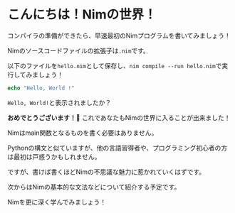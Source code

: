 # こんにちは！Nimの世界！

コンパイラの準備ができたら、早速最初のNimプログラムを書いてみましょう！

Nimのソースコードファイルの拡張子は`.nim`です。

以下のファイルを`hello.nim`として保存し、`nim compile --run hello.nim`で実行してみましょう！

```nim
echo "Hello, World !"
```

`Hello, World!`と表示されましたか？

**おめでとうございます！**:tada: これであなたもNimの世界に入ることが出来ました！

Nimはmain関数となるものを書く必要はありません。

Pythonの構文と似ていますが、他の言語習得者や、プログラミング初心者の方は最初は戸惑うかもしれません。

ですが、書けば書くほどNimの不思議な魅力に惹かれていくはずです。

次からはNimの基本的な文法などについて紹介する予定です。

Nimを更に深く学んでみましょう！
